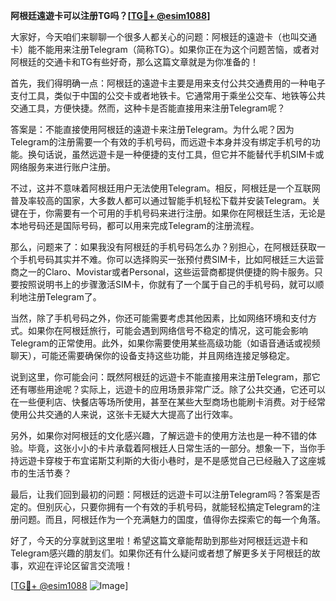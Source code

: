 **阿根廷遠遊卡可以注册TG吗？[[TG💪+ @esim1088](https://t.me/s/esim1088)]**

大家好，今天咱们来聊聊一个很多人都关心的问题：阿根廷的遠遊卡（也叫交通卡）能不能用来注册Telegram（简称TG）。如果你正在为这个问题苦恼，或者对阿根廷的交通卡和TG有些好奇，那么这篇文章就是为你准备的！

首先，我们得明确一点：阿根廷的遠遊卡主要是用来支付公共交通费用的一种电子支付工具，类似于中国的公交卡或者地铁卡。它通常用于乘坐公交车、地铁等公共交通工具，方便快捷。然而，这种卡是否能直接用来注册Telegram呢？

答案是：不能直接使用阿根廷的遠遊卡来注册Telegram。为什么呢？因为Telegram的注册需要一个有效的手机号码，而远遊卡本身并没有绑定手机号的功能。换句话说，虽然远遊卡是一种便捷的支付工具，但它并不能替代手机SIM卡或网络服务来进行账户注册。

不过，这并不意味着阿根廷用户无法使用Telegram。相反，阿根廷是一个互联网普及率较高的国家，大多数人都可以通过智能手机轻松下载并安装Telegram。关键在于，你需要有一个可用的手机号码来进行注册。如果你在阿根廷生活，无论是本地号码还是国际号码，都可以用来完成Telegram的注册流程。

那么，问题来了：如果我没有阿根廷的手机号码怎么办？别担心，在阿根廷获取一个手机号码其实并不难。你可以选择购买一张预付费SIM卡，比如阿根廷三大运营商之一的Claro、Movistar或者Personal，这些运营商都提供便捷的购卡服务。只要按照说明书上的步骤激活SIM卡，你就有了一个属于自己的手机号码，就可以顺利地注册Telegram了。

当然，除了手机号码之外，你还可能需要考虑其他因素，比如网络环境和支付方式。如果你在阿根廷旅行，可能会遇到网络信号不稳定的情况，这可能会影响Telegram的正常使用。此外，如果你需要使用某些高级功能（如语音通话或视频聊天），可能还需要确保你的设备支持这些功能，并且网络连接足够稳定。

说到这里，你可能会问：既然阿根廷的远遊卡不能直接用来注册Telegram，那它还有哪些用途呢？实际上，远遊卡的应用场景非常广泛。除了公共交通，它还可以在一些便利店、快餐店等场所使用，甚至在某些大型商场也能刷卡消费。对于经常使用公共交通的人来说，这张卡无疑大大提高了出行效率。

另外，如果你对阿根廷的文化感兴趣，了解远遊卡的使用方法也是一种不错的体验。毕竟，这张小小的卡片承载着阿根廷人日常生活的一部分。想象一下，当你手持远遊卡穿梭于布宜诺斯艾利斯的大街小巷时，是不是感觉自己已经融入了这座城市的生活节奏？

最后，让我们回到最初的问题：阿根廷的远遊卡可以注册Telegram吗？答案是否定的。但别灰心，只要你拥有一个有效的手机号码，就能轻松搞定Telegram的注册问题。而且，阿根廷作为一个充满魅力的国度，值得你去探索它的每一个角落。

好了，今天的分享就到这里啦！希望这篇文章能帮助到那些对阿根廷远遊卡和Telegram感兴趣的朋友们。如果你还有什么疑问或者想了解更多关于阿根廷的故事，欢迎在评论区留言交流哦！

[[TG💪+ @esim1088](https://t.me/s/esim1088) ![Image](https://i.postimg.cc/4NQfJmqS/Snipaste-2025-05-13-00-14-12.png)]
